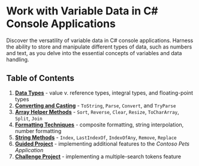 # Work with Variable Data in C# Console Applications

Discover the versatility of variable data in C# console applications. Harness the ability to store and manipulate different types of data, such as numbers and text, as you delve into the essential concepts of variables and data handling.

## Table of Contents

1. [**<ins>Data Types</ins>**](01-choosing-data-types.md) - value v. reference types, integral types, and floating-point types
2. [**<ins>Converting and Casting</ins>**](02-converting-and-casting.md) - `ToString`, `Parse`, `Convert`, and `TryParse`
3. [**<ins>Array Helper Methods</ins>**](03-array-helper-methods.md) - `Sort`, `Reverse`, `Clear`, `Resize`, `ToCharArray`, `Split`, `Join`
4. [**<ins>Formatting Techniques</ins>**](04-formatting-techniques.md) - composite formatting, string interpolation, number formatting
5. [**<ins>String Methods</ins>**](05-string-methods.md) - `Index`, `LastIndexOf`, `IndexOfAny`, `Remove`, `Replace`
6. [**<ins>Guided Project</ins>**](06-guided-project.md) - implementing additional features to the *Contoso Pets Application*
7. [**<ins>Challenge Project</ins>**](07-challenge-project.md) - implementing a multiple-search tokens feature